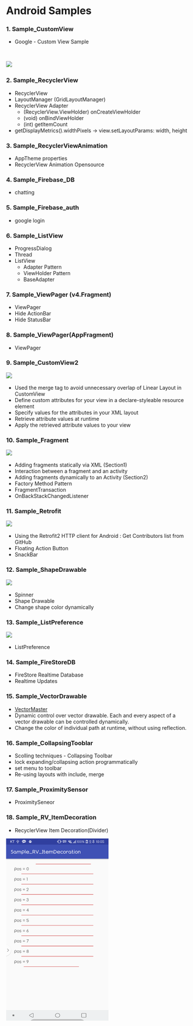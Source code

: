 # Android Samples


### 1. Sample_CustomView
 - Google - Custom View Sample
 <br />
 
 ![](https://dl.dropboxusercontent.com/s/beb3sc17w91d3m3/C2D7E194-488E-4337-B71A-8C87753E2E8F-17554-00008ECFB69C28AA.gif?dl=0)

### 2. Sample_RecyclerView
 - RecyclerView
 - LayoutManager (GridLayoutManager)
 - RecyclerView Adapter
	- (RecyclerView.ViewHolder) onCreateViewHolder
	- (void) onBindViewHolder
	- (int) getItemCount
 - getDisplayMetrics().widthPixels -> view.setLayoutParams: width, height

### 3. Sample_RecyclerViewAnimation
 - AppTheme properties
 - RecyclerView Animation Opensource

### 4. Sample_Firebase_DB
 - chatting

### 5. Sample_Firebase_auth
 - google login

### 6. Sample_ListView
 - ProgressDialog
 - Thread
 - ListView
	- Adapter Pattern
	- ViewHolder Pattern
	- BaseAdapter

### 7. Sample_ViewPager (v4.Fragment)
 - ViewPager
 - Hide ActionBar
 - Hide StatusBar

### 8. Sample_ViewPager(AppFragment)
 - ViewPager

### 9. Sample_CustomView2

![](https://dl.dropboxusercontent.com/s/5h7p4v6w5lp7hv8/BDD05D6F-337E-4A53-9384-9A9349BBC546-17554-00009BC6C442B04A.gif?dl=0)

 - Used the merge tag to avoid unnecessary overlap of Linear Layout in CustomView
 - Define custom attributes for your view in a declare-styleable resource element
 - Specify values for the attributes in your XML layout
 - Retrieve attribute values at runtime
 - Apply the retrieved attribute values to your view

### 10. Sample_Fragment

![](https://dl.dropboxusercontent.com/s/urzxsflrag9ffdb/3E80EAFE-0E1B-4FCA-9A6F-AE6492B30B84-17554-0000C9D21D1ED7A0.gif?dl=0)

 - Adding fragments statically via XML (Section1)
 - Interaction between a fragment and an activity
 - Adding fragments dynamically to an Activity (Section2)
 - Factory Method Pattern
 - FragmentTransaction
 - OnBackStackChangedListener

### 11. Sample_Retrofit

![](https://dl.dropboxusercontent.com/s/qe6qoue7u1nho0z/10EC6F31-D707-4288-AD7E-8CE7F1B6735B-11760-0000245E330F2609.gif?dl=0)

 - Using the Retrofit2 HTTP client for Android
   : Get Contributors list from GitHub
 - Floating Action Button
 - SnackBar

### 12. Sample_ShapeDrawable

![](https://dl.dropboxusercontent.com/s/bnwuse632993raf/27CCD8F0-B309-4FC7-8929-20769B4E6A9E-6355-00003B3CA5CED9B4.gif?dl=0)

- Spinner
- Shape Drawable
- Change shape color dynamically

### 13. Sample_ListPreference

![](https://dl.dropboxusercontent.com/s/jhpczwyg7t19d6l/D3F104AF-3297-41D6-A7B6-167DBFB95670-749-0000D2EF6B1B7596.gif?dl=0)

- ListPreference

### 14. Sample_FireStoreDB

- FireStore Realtime Database
- Realtime Updates

### 15. Sample_VectorDrawable

- [VectorMaster](https://github.com/harjot-oberai/VectorMaster)
- Dynamic control over vector drawable. Each and every aspect of a vector drawable can be controlled dynamically.
- Change the color of individual path at runtime, without using reflection.

### 16. Sample_CollapsingTooblar

- Scolling techniques - Collapsing Toolbar
- lock expanding/collapsing action programmatically
- set menu to toolbar
- Re-using layouts with include, merge

### 17. Sample_ProximitySensor

- ProximitySeneor

### 18. Sample_RV_ItemDecoration

- RecyclerView Item Decoration(Divider)

<img src="./img/180403_220526.png" width="280" height="498">


